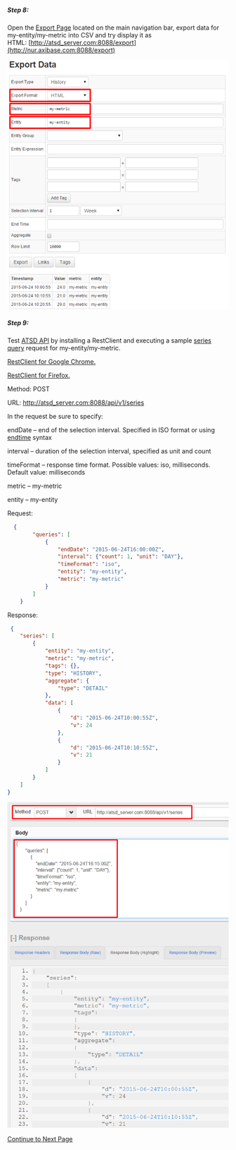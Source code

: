 ##### Step 8:

Open the [Export Page](https://axibase.com/products/axibase-time-series-database/exporting-data/data-export/) located on the main navigation bar, export data for my-entity/my-metric into CSV and try display it as HTML: [http://atsd_server.com:8088/export](http://nur.axibase.com:8088/export)

![](resources/hello_world_export1.png)

##### Step 9:

Test [ATSD API](https://github.com/axibase/atsd-docs/blob/master/api/README.md) by installing a RestClient and executing a sample [series query](../api/data/series/query.md) request for my-entity/my-metric.

[RestClient for Google Chrome.](https://chrome.google.com/webstore/detail/postman-rest-client/fdmmgilgnpjigdojojpjoooidkmcomcm?hl=en)

[RestClient for Firefox.](https://addons.mozilla.org/ru/firefox/addon/restclient/)

Method: POST

URL: http://atsd_server.com:8088/api/v1/series

In the request be sure to specify:

endDate – end of the selection interval. Specified in ISO format or using [endtime](https://axibase.com/products/axibase-time-series-database/visualization/end-time/) syntax

interval – duration of the selection interval, specified as unit and count

timeFormat – response time format. Possible values: iso, milliseconds. Default value: milliseconds

metric – my-metric

entity – my-entity

Request:

```json
  {
        "queries": [
            {
                "endDate": "2015-06-24T16:00:00Z",
                "interval": {"count": 1, "unit": "DAY"},
                "timeFormat": "iso",
                "entity": "my-entity",
                "metric": "my-metric"
            }
        ]
    }
```

Response:

```json
 {
    "series": [
        {
            "entity": "my-entity",
            "metric": "my-metric",
            "tags": {},
            "type": "HISTORY",
            "aggregate": {
                "type": "DETAIL"
            },
            "data": [
                {
                    "d": "2015-06-24T10:00:55Z",
                    "v": 24
                },
                {
                    "d": "2015-06-24T10:10:55Z",
                    "v": 21
                }
            ]
        }
    ]
}
```

![](resources/hello_world_api1.png)

[Continue to Next Page](getting-started-4.md)

